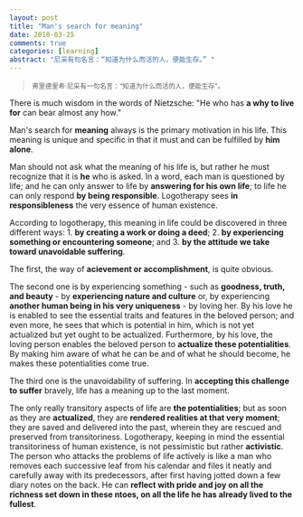 ```yaml
---
layout: post
title: "Man's search for meaning"
date: 2018-03-25
comments: true
categories: [learning]
abstract: "尼采有句名言：“知道为什么而活的人，便能生存。” "
---
```

> <small>弗里德里希·尼采有一句名言：“知道为什么而活的人，便能生存”。</small> 


There is much wisdom in the words of Nietzsche: "He who has **a why to live for** can bear almost any how."

Man's search for **meaning** always is the primary motivation in his life. This meaning is unique and specific in that it must and can be fulfilled by **him alone**.  

Man should not ask what the meaning of his life is, but rather he must recognize that it is **he** who is asked. In a word, each man is questioned by life; and he can only answer to life by **answering for his own life**; to life he can only respond **by being responsible**. Logotherapy sees **in responsibleness** the very essence of human existence.  

According to logotherapy, this meaning in life could be discovered in three different ways: 1. **by creating a work or doing a deed**; 2. **by experiencing something or encountering someone**; and 3. **by the attitude we take toward unavoidable suffering**.

The first, the way of **acievement or accomplishment**, is quite obvious.  

The second one is by experiencing something - such as **goodness, truth, and beauty** - by **experiencing nature and culture** or, by experiencing **another human being in his very uniqueness** - by loving her.  By his love he is enabled to see the essential traits and features in the beloved person; and even more, he sees that which is potential in him, which is not yet actualized but yet ought to be actualized. Furthermore, by his love, the loving person enables the beloved person to **actualize these potentialities**. By making him aware of what he can be and of what he should become, he makes these potentialities come true.  

The third one is the unavoidability of suffering. In **accepting this challenge to suffer** bravely, life has a meaning up to the last moment.  

The only really transitory aspects of life are **the potentialities**; but as soon as they are **actualized**, they are **rendered realities at that very moment**; they are saved and delivered into the past, wherein they are rescued and preserved from transitoriness.  Logotherapy, keeping in mind the essential transitoriness of human existence, is not pessimistic but rather **activistic**. The person who attacks the problems of life actively is like a man who removes each successive leaf from his calendar and files it neatly and carefully away with its predecessors, after first having jotted down a few diary notes on the back. He can **reflect with pride and joy on all the richness set down in these ntoes, on all the life he has already lived to the fullest**.

